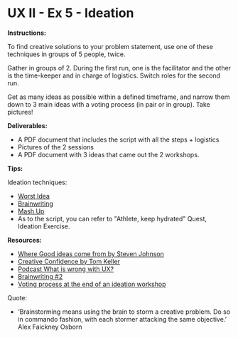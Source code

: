 # UX II - Ex 5 - Ideation

**Instructions:** 

To find creative solutions to your problem statement, use one of these techniques in groups of 5 people, twice.

Gather in groups of 2. During the first run, one is the facilitator and the other is the time-keeper and in charge of logistics. Switch roles for the second run.

Get as many ideas as possible within a defined timeframe, and narrow them down to 3 main ideas with a voting process (in pair or in group). Take pictures!

**Deliverables:**

- A PDF document that includes the script with all the steps + logistics
- Pictures of the 2 sessions
- A PDF document with 3 ideas that came out the 2 workshops.

**Tips:**

Ideation techniques: 

- [Worst Idea](https://www.interaction-design.org/literature/article/learn-how-to-use-the-best-ideation-methods-worst-possible-idea)
- [Brainwriting](https://business.tutsplus.com/tutorials/how-to-use-brainwriting-for-rapid-idea-generation--cms-26451)
- [Mash Up](https://cdn.shopify.com/s/files/1/0259/7876/5396/files/IDEO_U_Ideation_Method_Mash-Up.pdf?33258)
- As to the script, you can refer to "Athlete, keep hydrated" Quest, Ideation Exercise.

**Resources:** 

- [Where Good ideas come from by Steven Johnson](https://www.ted.com/talks/steven_johnson_where_good_ideas_come_from)
- [Creative Confidence by Tom Keller](https://booksvooks.com/nonscrolablepdf/creative-confidence-unleashing-the-creative-potential-within-us-all-pdf-1.html?page=1)
- [Podcast What is wrong with UX?](https://www.usersknow.com/podcast/2016/10/10/ua1wdsszhx2pemugxc1e0qj0a3l9cs)
- [Brainwriting #2](https://dux.typepad.com/dux/2011/01/method-2-of-100-brainwriting-brainwriting-is-an-ideation-method-for-quickly-generating-ideas-by-asking-people-to-write-thei.html)
- [Voting process at the end of an ideation workshop](https://www.interaction-design.org/literature/article/how-to-select-the-best-idea-by-the-end-of-an-ideation-session)

Quote: 

- ‘Brainstorming means using the brain to storm a creative problem. Do so in commando fashion, with each stormer attacking the same objective.’ Alex Faickney Osborn